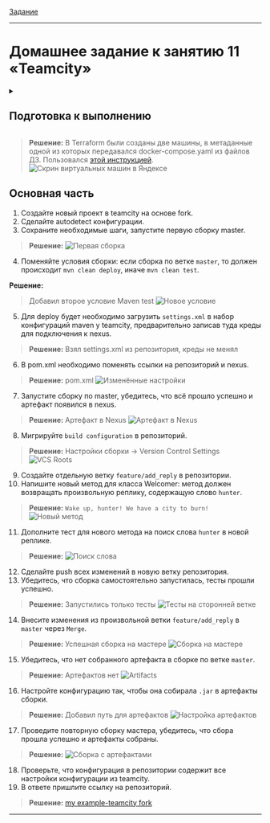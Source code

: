 [Задание](https://github.com/netology-code/mnt-homeworks/blob/4df263a46e5f2a05d6c45e92cb261c8c0843460b/09-ci-05-teamcity/README.md)

---

# Домашнее задание к занятию 11 «Teamcity»

<details><summary>

## Подготовка к выполнению

</summary>

1. В Yandex Cloud создайте новый инстанс (4CPU4RAM) на основе образа `jetbrains/teamcity-server`.
2. Дождитесь запуска teamcity, выполните первоначальную настройку.
3. Создайте ещё один инстанс (2CPU4RAM) на основе образа `jetbrains/teamcity-agent`. Пропишите к нему переменную окружения `SERVER_URL: "http://<teamcity_url>:8111"`.
4. Авторизуйте агент.
5. Сделайте fork [репозитория](https://github.com/aragastmatb/example-teamcity).
6. Создайте VM (2CPU4RAM) и запустите playbook.

</details>

> **Решение:**
> В Terraform были созданы две машины, в метаданные одной из которых передавался docker-compose.yaml из файлов ДЗ. Пользовался [этой инструкцией](https://cloud.yandex.com/en/docs/cos/tutorials/coi-with-terraform).
> ![Скрин виртуальных машин в Яндексе](<img/Screenshot 2023-12-13 205211.png>)

## Основная часть

1. Создайте новый проект в teamcity на основе fork.
2. Сделайте autodetect конфигурации.
3. Сохраните необходимые шаги, запустите первую сборку master.

> **Решение:**
> ![Первая сборка](<img/Screenshot 2023-12-13 182546.png>)

4. Поменяйте условия сборки: если сборка по ветке `master`, то должен происходит `mvn clean deploy`, иначе `mvn clean test`.

**Решение:**

> Добавил второе условие Maven test
> ![Новое условие](<img/Screenshot 2023-12-13 190412.png>)

5. Для deploy будет необходимо загрузить `settings.xml` в набор конфигураций maven у teamcity, предварительно записав туда креды для подключения к nexus.

> **Решение:**
> Взял settings.xml из репозитория, креды не менял

6. В pom.xml необходимо поменять ссылки на репозиторий и nexus.

> **Решение:**
> pom.xml
> ![Изменённые настройки](<img/Screenshot 2023-12-13 190728.png>)

7. Запустите сборку по master, убедитесь, что всё прошло успешно и артефакт появился в nexus.

> **Решение:**
> Артефакт в Nexus
> ![Артефакт в Nexus](<img/Screenshot 2023-12-13 190739.png>)

8. Мигрируйте `build configuration` в репозиторий.

> **Решение:**
> Настройки сборки -> Version Control Settings
> ![VCS Roots](<img/image.png>)

9.  Создайте отдельную ветку `feature/add_reply` в репозитории.
10.  Напишите новый метод для класса Welcomer: метод должен возвращать произвольную реплику, содержащую слово `hunter`.

> **Решение:**
> `Wake up, hunter! We have a city to burn!`
> ![Новый метод](<img/2023-12-13_20-32-16.png>)

11.  Дополните тест для нового метода на поиск слова `hunter` в новой реплике.

> **Решение:**
> ![Поиск слова](<img/image-1.png>)

12.   Сделайте push всех изменений в новую ветку репозитория.
13.   Убедитесь, что сборка самостоятельно запустилась, тесты прошли успешно.

> **Решение:**
> Запустились только тесты
> ![Тесты на сторонней ветке](<img/Screenshot 2023-12-13 194824.png>)

14. Внесите изменения из произвольной ветки `feature/add_reply` в `master` через `Merge`.

> **Решение:**
> Успешная сборка на мастере
> ![Сборка на мастере](<img/Screenshot 2023-12-13 195347.png>)

15. Убедитесь, что нет собранного артефакта в сборке по ветке `master`.

> **Решение:**
> Артефактов нет
> ![Artifacts](<img/Screenshot 2023-12-13 195659.png>)

16. Настройте конфигурацию так, чтобы она собирала `.jar` в артефакты сборки.

> **Решение:**
> Добавил путь для артефактов
> ![Настройка артефактов](<img/image-2.png>)

17. Проведите повторную сборку мастера, убедитесь, что сбора прошла успешно и артефакты собраны.

> **Решение:**
> ![Сборка с артефактами](<img/Screenshot 2023-12-13 201130.png>)

18. Проверьте, что конфигурация в репозитории содержит все настройки конфигурации из teamcity.
19. В ответе пришлите ссылку на репозиторий.

> **Решение:**
> [my example-teamcity fork](https://github.com/P0zitiff4ik/example-teamcity/tree/master)

---